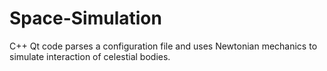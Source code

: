 # Space-Simulation
C++ Qt code parses a configuration file and uses Newtonian mechanics to simulate interaction of celestial bodies.
